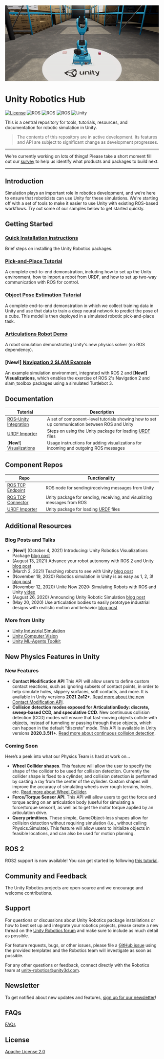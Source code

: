 <p align="center"><img src="images/warehouse.gif"/></p>

# Unity Robotics Hub

<!-- [![Version](https://img.shields.io/github/v/tag/Unity-Technologies/Unity-Robotics-Hub)](https://github.com/Unity-Technologies/Unity-Robotics-Hub/releases) -->
[![License](https://img.shields.io/badge/license-Apache--2.0-green.svg)](LICENSE.md)
![ROS](https://img.shields.io/badge/ros-melodic-brightgreen)
![ROS](https://img.shields.io/badge/ros-noetic-brightgreen)
![ROS](https://img.shields.io/badge/ros2-foxy-brightgreen)
![Unity](https://img.shields.io/badge/unity-2020.2+-brightgreen)

This is a central repository for tools, tutorials, resources, and documentation for robotic simulation in Unity.

> The contents of this repository are in active development. Its features and API are subject to significant change as development progresses.

---

We're currently working on lots of things! Please take a short moment fill out our [survey](https://unitysoftware.co1.qualtrics.com/jfe/form/SV_0ojVkDVW0nNrHkW) to help us identify what products and packages to build next.

---

## Introduction

Simulation plays an important role in robotics development, and we’re here to ensure that roboticists can use Unity for these simulations. We're starting off with a set of tools to make it easier to use Unity with existing ROS-based workflows. Try out some of our samples below to get started quickly.

## Getting Started
### [Quick Installation Instructions](tutorials/quick_setup.md)

Brief steps on installing the Unity Robotics packages.

### [Pick-and-Place Tutorial](tutorials/pick_and_place/README.md)

A complete end-to-end demonstration, including how to set up the Unity environment, how to import a robot from URDF, and how to set up two-way communication with ROS for control.

### [Object Pose Estimation Tutorial](https://github.com/Unity-Technologies/Robotics-Object-Pose-Estimation)

A complete end-to-end demonstration in which we collect training data in Unity and use that data to train a deep neural network to predict the pose of a cube. This model is then deployed in a simulated robotic pick-and-place task.

### [Articulations Robot Demo](https://github.com/Unity-Technologies/articulations-robot-demo)

A robot simulation demonstrating Unity's new physics solver (no ROS dependency).

### [**New!**] [Navigation 2 SLAM Example](https://github.com/Unity-Technologies/Robotics-Nav2-SLAM-Example)

An example simulation environment, integrated with ROS 2 and **[New!] Visualizations**, which enables the exercise of ROS 2's Navigation 2 and slam_toolbox packages using a simulated Turtlebot 3.

## Documentation

| Tutorial | Description |
|---|---|
| [ROS–Unity Integration](tutorials/ros_unity_integration/README.md) | A set of component-level tutorials showing how to set up communication between ROS and Unity |
| [URDF Importer](tutorials/urdf_importer/urdf_tutorial.md) | Steps on using the Unity package for loading [URDF](http://wiki.ros.org/urdf) files |
| [**New!**] [Visualizations](https://github.com/Unity-Technologies/ROS-TCP-Connector/blob/main/com.unity.robotics.visualizations/Documentation~/README.md) | Usage instructions for adding visualizations for incoming and outgoing ROS messages |

## Component Repos

| Repo | Functionality |
|---|---|
| [ROS TCP Endpoint](https://github.com/Unity-Technologies/ROS-TCP-Endpoint) | ROS node for sending/receiving messages from Unity |
| [ROS TCP Connector](https://github.com/Unity-Technologies/ROS-TCP-Connector) | Unity package for sending, receiving, and visualizing messages from ROS |
| [URDF Importer](https://github.com/Unity-Technologies/URDF-Importer) | Unity package for loading [URDF](http://wiki.ros.org/urdf) files |



## Additional Resources

### Blog Posts and Talks

- [**New!**] (October 4, 2021) Introducing: Unity Robotics Visualizations Package [blog post](https://blog.unity.com/manufacturing/Introducing-Unity-Robotics-Visualizations-Package)
- (August 13, 2021) Advance your robot autonomy with ROS 2 and Unity [blog post](https://blog.unity.com/manufacturing/advance-your-robot-autonomy-with-ros-2-and-unity)
- (March 2, 2021) Teaching robots to see with Unity [blog post](https://blogs.unity3d.com/2021/03/02/teaching-robots-to-see-with-unity/)
- (November 19, 2020) Robotics simulation in Unity is as easy as 1, 2, 3! [blog post](https://blogs.unity3d.com/2020/11/19/robotics-simulation-in-unity-is-as-easy-as-1-2-3/)
- (November 12, 2020)
Unite Now 2020: Simulating Robots with ROS and Unity [video](https://resources.unity.com/unitenow/onlinesessions/simulating-robots-with-ros-and-unity)
- (August 26, 2020)
Announcing Unity Robotic Simulation [blog post](https://unity.com/solutions/automotive-transportation-manufacturing/robotics)
- (May 20, 2020)
Use articulation bodies to easily prototype industrial designs with realistic motion and behavior [blog post](https://blogs.unity3d.com/2020/05/20/use-articulation-bodies-to-easily-prototype-industrial-designs-with-realistic-motion-and-behavior/)

### More from Unity

- [Unity Industrial Simulation](https://unity.com/products/unity-simulation)
- [Unity Computer Vision](https://unity.com/computer-vision)
- [Unity ML-Agents Toolkit](https://github.com/Unity-Technologies/ml-agents)

## New Physics Features in Unity
### New Features
- **Contact Modification API** This API will allow users to define custom contact reactions, such as ignoring subsets of contact points, in order to help simulate holes, slippery surfaces, soft contacts, and more. It is available in Unity versions **2021.2a12+**. [Read more about the new Contact Modification API](https://forum.unity.com/threads/experimental-contacts-modification-api.924809/).
- **Collision detection modes exposed for ArticulationBody: discrete, sweep-based CCD, and speculative CCD**. New continuous collision detection (CCD) modes will ensure that fast-moving objects collide with objects, instead of tunneling or passing through those objects, which can happen in the default “discrete” mode. This API is available in Unity versions **2020.3.5f1+**. [Read more about continuous collision detection](https://docs.unity3d.com/2020.3/Documentation/ScriptReference/ArticulationBody-collisionDetectionMode.html).

### Coming Soon
Here’s a peek into what our Physics Team is hard at work on…

- **Wheel Collider shapes**. This feature will allow the user to specify the shape of the collider to be used for collision detection. Currently the collider shape is fixed to a cylinder, and collision detection is performed by casting a ray from the center of the cylinder. Custom shapes will improve the accuracy of simulating wheels over rough terrains, holes, etc. [Read more about Wheel Collider](https://docs.unity3d.com/Manual/class-WheelCollider.html).
- **Force/Torque Sensor API**. This API will allow users to get the force and torque acting on an articulation body (useful for simulating a force/torque sensor!), as well as to get the motor torque applied by an articulation drive.
- **Query primitives**. These simple, GameObject-less shapes allow for collision detection without requiring simulation (i.e., without calling Physics.Simulate). This feature will allow users to initialize objects in feasible locations, and can also be used for motion planning.

## ROS 2
ROS2 support is now available! You can get started by following [this tutorial](https://github.com/Unity-Technologies/Unity-Robotics-Hub/blob/main/tutorials/ros_unity_integration/publisher.md).

## Community and Feedback

The Unity Robotics projects are open-source and we encourage and welcome contributions.

## Support

For questions or discussions about Unity Robotics package installations or how to best set up and integrate your robotics projects, please create a new thread on the [Unity Robotics forum](https://forum.unity.com/forums/robotics.623/) and make sure to include as much detail as possible.

For feature requests, bugs, or other issues, please file a [GitHub issue](https://github.com/Unity-Technologies/Unity-Robotics-Hub/issues) using the provided templates and the Robotics team will investigate as soon as possible.

For any other questions or feedback, connect directly with the
Robotics team at [unity-robotics@unity3d.com](mailto:unity-robotics@unity3d.com).

## Newsletter
To get notified about new updates and features, [sign up for our newsletter](https://create.unity3d.com/robotics-simulation-newsletter-sign-up)!

## FAQs
[FAQs](faq.md)

## License
[Apache License 2.0](LICENSE.md)
